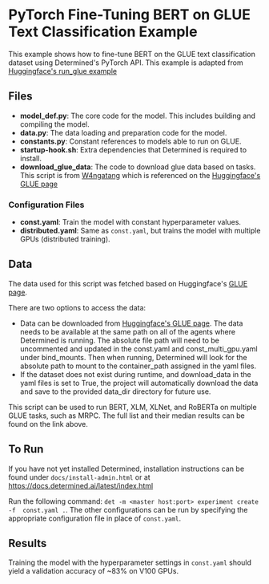 # PyTorch Fine-Tuning BERT on GLUE Text Classification Example 

This example shows how to fine-tune BERT on the GLUE text classification dataset using
Determined's PyTorch API. This example is adapted from [Huggingface's run_glue 
example](https://github.com/huggingface/transformers/blob/v2.2.1/examples/run_glue.py)

## Files
* **model_def.py**: The core code for the model. This includes building and compiling the model.
* **data.py**: The data loading and preparation code for the model.
* **constants.py**: Constant references to models able to run on GLUE.
* **startup-hook.sh**: Extra dependencies that Determined is required to install.
* **download_glue_data**: The code to download glue data based on tasks. This script is from [W4ngatang](https://gist.github.com/W4ngatang/60c2bdb54d156a41194446737ce03e2e) which is referenced on the [Huggingface's GLUE page](https://github.com/huggingface/transformers/tree/v2.2.1/examples#glue)

### Configuration Files
* **const.yaml**: Train the model with constant hyperparameter values.
* **distributed.yaml**: Same as `const.yaml`, but trains the model with multiple GPUs (distributed training).

## Data
The data used for this script was fetched based on Huggingface's [GLUE page](https://github.com/huggingface/transformers/tree/v2.2.1/examples#glue).

There are two options to access the data:
   * Data can be downloaded from [Huggingface's GLUE page](https://github.com/huggingface/transformers/tree/v2.2.1/examples#glue). The data needs to be available at the same path on all of the agents where Determined is running. The absolute file path will need to be uncommented and updated in the const.yaml and const_multi_gpu.yaml under bind_mounts. Then when running, Determined will look for the absolute path to mount to the container_path assigned in the yaml files.
   * If the dataset does not exist during runtime, and download_data in the yaml files is set to True, the project will automatically download the data and save to the provided data_dir directory for future use.

This script can be used to run BERT, XLM, XLNet, and RoBERTa on multiple GLUE tasks, such as MRPC. The full list and their median results can be found on the link above.

## To Run
If you have not yet installed Determined, installation instructions can be found
under `docs/install-admin.html` or at https://docs.determined.ai/latest/index.html

Run the following command: `det -m <master host:port> experiment create -f 
const.yaml .`. The other configurations can be run by specifying the appropriate 
configuration file in place of `const.yaml`.

## Results
Training the model with the hyperparameter settings in `const.yaml` should yield
a validation accuracy of ~83% on V100 GPUs.

